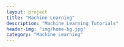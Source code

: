 ```yaml
---
layout: project
title: "Machine Learning"
description: "Machine Learning Tutorials"
header-img: "img/home-bg.jpg"
category: "Machine Learning"
---
```

